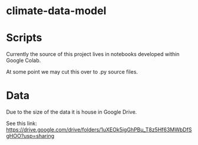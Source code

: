 # climate-data-model

# Scripts

Currently the source of this project lives in notebooks developed within Google Colab.

At some point we may cut this over to .py source files.

# Data

Due to the size of the data it is house in Google Drive.

See this link:  https://drive.google.com/drive/folders/1uXEOk5igGhPBu_T8z5Hf63MWbDfSgHOO?usp=sharing

